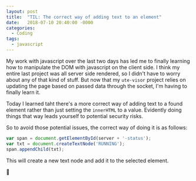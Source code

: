 ```yaml
---
layout: post
title:  "TIL: The correct way of adding text to an element"
date:   2018-07-10 20:40:00 -0000
categories:
  - Coding
tags:
  - javascript
---
```

My work with javascript over the last two days has led me to finally learning how to manipulate the DOM with javascript on the client side. I think my entire last project was all server side rendered, so I didn't have to worry about any of that kind of stuff. But now that my `ute-visor` project relies on updating the page based on passed data through the socket, I'm having to finally learn it.

Today I learned taht there's a more correct way of adding text to a found element rather than just setting the `innerHTML` to a value. Evidently doing things that way leads yourself to potential security risks.

So to avoid those potential issues, the correct way of doing it is as follows:
```js
var span = document.getElementById(server + '-status');
var txt = document.createTextNode('RUNNING');
span.appendChild(txt);
```
This will create a new text node and add it to the selected element.

💚